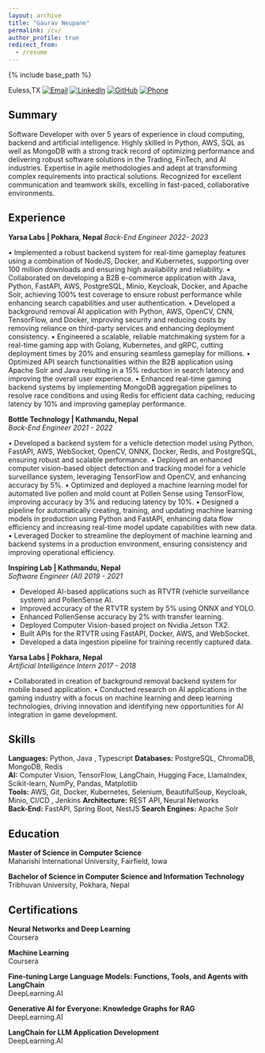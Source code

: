 ```yaml
---
layout: archive
title: "Gaurav Neupane"
permalink: /cv/
author_profile: true
redirect_from:
  - /resume
---
```


{% include base_path %}


Euless,TX [![Email](https://img.shields.io/badge/Email-D14836?style=flat-square&logo=gmail&logoColor=white)](mailto:ngaurav456@gmail.com) [![LinkedIn](https://img.shields.io/badge/LinkedIn-0077B5?style=flat-square&logo=linkedin&logoColor=white)](https://www.linkedin.com/in/neupane-gaurav) [![GitHub](https://img.shields.io/badge/GitHub-181717?style=flat-square&logo=github&logoColor=white)](https://github.com/ngaurav07) [![Phone](https://img.shields.io/badge/Phone-+1234567890-brightgreen?style=flat-square&logo=phone&logoColor=white)](tel:+16824348187)



## Summary

Software Developer with over 5 years of experience in cloud computing, backend and artificial intelligence. Highly skilled in  Python, AWS, SQL as well as MongoDB with a strong track record of optimizing performance and delivering robust software solutions in the Trading, FinTech, and AI industries. Expertise in agile methodologies and adept at transforming complex requirements into practical solutions. Recognized for excellent communication and teamwork skills, excelling in fast-paced, collaborative environments.

## Experience

**Yarsa Labs | Pokhara, Nepal** 
*Back-End Engineer 2022- 2023*

•	Implemented a robust backend system for real-time gameplay features using a combination of NodeJS, Docker, and Kubernetes, supporting over 100 million downloads and ensuring high availability and reliability.
•	Collaborated on developing a B2B e-commerce application with Java, Python, FastAPI, AWS, PostgreSQL, Minio, Keycloak, Docker, and Apache Solr, achieving 100% test coverage to ensure robust performance while enhancing search capabilities and user authentication.
•	Developed a background removal AI application with Python, AWS, OpenCV, CNN, TensorFlow, and Docker, improving security and reducing costs by removing reliance on third-party services and enhancing deployment consistency.
•	Engineered a scalable, reliable matchmaking system for a real-time gaming app with Golang, Kubernetes, and gRPC, cutting deployment times by 20% and ensuring seamless gameplay for millions.
•	Optimized API search functionalities within the B2B application using Apache Solr and Java resulting in a 15% reduction in search latency and improving the overall user experience.
•	Enhanced real-time gaming backend systems by implementing MongoDB aggregation pipelines to resolve race conditions and using Redis for efficient data caching, reducing latency by 10% and improving gameplay performance.



**Bottle Technology | Kathmandu, Nepal**  
*Back-End Engineer 2021 - 2022*

•	Developed a backend system for a vehicle detection model using Python, FastAPI, AWS, WebSocket, OpenCV, ONNX, Docker, Redis, and PostgreSQL, ensuring robust and scalable performance.
•	Deployed an enhanced computer vision-based object detection and tracking model for a vehicle surveillance system, leveraging TensorFlow and OpenCV, and enhancing accuracy by 5%.
•	Optimized and deployed a machine learning model for automated live pollen and mold count at Pollen Sense using TensorFlow, improving accuracy by 3% and reducing latency by 10%.
•	Designed a pipeline for automatically creating, training, and updating machine learning models in production using Python and FastAPI, enhancing data flow efficiency and increasing real-time model update capabilities with new data.
•	Leveraged Docker to streamline the deployment of machine learning and backend systems in a production environment, ensuring consistency and improving operational efficiency.


**Inspiring Lab | Kathmandu, Nepal**  
*Software Engineer (AI) 2019 - 2021*

- Developed AI-based applications such as RTVTR (vehicle surveillance system) and PollenSense AI.
- Improved accuracy of the RTVTR system by 5% using ONNX and YOLO.
- Enhanced PollenSense accuracy by 2% with transfer learning.
- Deployed Computer Vision-based project on Nvidia Jetson TX2.
- Built APIs for the RTVTR using FastAPI, Docker, AWS, and WebSocket.
- Developed a data ingestion pipeline for training recently captured data.

**Yarsa Labs | Pokhara, Nepal**  
*Artificial Intelligence Intern 2017 - 2018*

•	Collaborated in creation of background removal backend system for mobile based application.
•	Conducted research on AI applications in the gaming industry with a focus on machine learning and deep learning technologies, driving innovation and identifying new opportunities for AI integration in game development.


## Skills

**Languages:** Python, Java , Typescript
**Databases:** PostgreSQL, ChromaDB, MongoDB, Redis  
**AI:** Computer Vision, TensorFlow, LangChain, Hugging Face, LlamaIndex, Scikit-learn, NumPy, Pandas, Matplotlib  
**Tools:** AWS, Git, Docker, Kubernetes, Selenium, BeautifulSoup, Keycloak, Minio, CI/CD , Jenkins
**Architecture:** REST API, Neural Networks  
**Back-End:** FastAPI, Spring Boot, NestJS
**Search Engines:** Apache Solr

## Education

**Master of Science in Computer Science**  
Maharishi International University, Fairfield, Iowa

**Bachelor of Science in Computer Science and Information Technology**  
Tribhuvan University, Pokhara, Nepal

## Certifications

**Neural Networks and Deep Learning**  
Coursera  

**Machine Learning**  
Coursera  

**Fine-tuning Large Language Models: Functions, Tools, and Agents with LangChain**  
DeepLearning.AI  

**Generative AI for Everyone: Knowledge Graphs for RAG**  
DeepLearning.AI  

**LangChain for LLM Application Development**  
DeepLearning.AI




